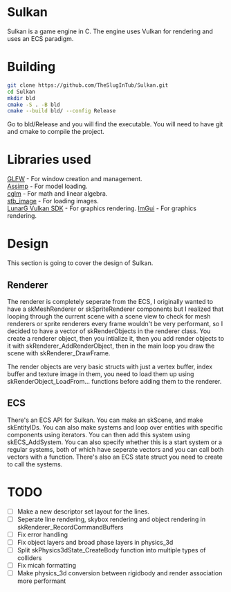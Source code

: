# Sulkan

Sulkan is a game engine in C.
The engine uses Vulkan for rendering and uses an ECS paradigm.

# Building

```bash
git clone https://github.com/TheSlugInTub/Sulkan.git
cd Sulkan 
mkdir bld
cmake -S . -B bld
cmake --build bld/ --config Release
```

Go to bld/Release and you will find the executable.
You will need to have git and cmake to compile the project.

# Libraries used

[GLFW](https://github.com/glfw/glfw) - For window creation and management. \
[Assimp](https://github.com/assimp/assimp) - For model loading. \
[cglm](https://github.com/recp/cglm) - For math and linear algebra. \
[stb_image](https://github.com/nothings/stb) - For loading images. \
[LunarG Vulkan SDK](https://github.com/LunarG/VulkanTools/releases/tag/sdk-1.0.33.0) - For graphics rendering.
[ImGui](https://github.com/ocornut/imgui) - For graphics rendering.

# Design

This section is going to cover the design of Sulkan.

## Renderer

The renderer is completely seperate from the ECS, I originally wanted to have a 
skMeshRenderer or skSpriteRenderer components but I realized that looping 
through the current scene with a scene view to check for mesh renderers or sprite 
renderers every frame wouldn't be very performant, so I decided to have a vector
of skRenderObjects in the renderer class. You create a renderer object, then you 
intialize it, then you add render objects to it with skRenderer_AddRenderObject,
then in the main loop you draw the scene with skRenderer_DrawFrame.

The render objects are very basic structs with just a vertex buffer, index buffer
and texture image in them, you need to load them up using skRenderObject_LoadFrom...
functions before adding them to the renderer.

## ECS

There's an ECS API for Sulkan. You can make an skScene, and make skEntityIDs.
You can also make systems and loop over entities with specific components using 
iterators. You can then add this system using skECS_AddSystem. You can also specify
whether this is a start system or a regular systems, both of which have seperate vectors
and you can call both vectors with a function.
There's also an ECS state struct you need to create to call the systems.

# TODO

- [ ] Make a new descriptor set layout for the lines.
- [ ] Seperate line rendering, skybox rendering and object rendering in 
skRenderer_RecordCommandBuffers
- [ ] Fix error handling
- [ ] Fix object layers and broad phase layers in physics_3d
- [ ] Split skPhysics3dState_CreateBody function into multiple types of colliders
- [ ] Fix micah formatting
- [ ] Make physics_3d conversion between rigidbody and render association more performant
